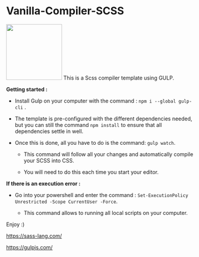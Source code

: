 # Vanilla-Compiler-SCSS

  <img  style="height:150px" src="https://itexpert.fr/content/images/2020/08/sass-logo.png">
This is a Scss compiler template using GULP.

**Getting started :**

- Install Gulp on your computer with the command : ```npm i --global gulp-cli``` .

- The template is pre-configured with the different dependencies needed, but you can still the command ```npm install``` to ensure that all dependencies settle in well.

- Once this is done, all you have to do is the command:  ```gulp watch```.
  
  - This command will follow all your changes and automatically compile your SCSS into CSS.
  
  - You will need to do this each time you start your editor.

**If there is an execution error :**

- Go into your powershell and enter the command : ```Set-ExecutionPolicy Unrestricted -Scope CurrentUser -Force```.
  
  - This command allows to running all local scripts on your computer.



Enjoy :)

https://sass-lang.com/

https://gulpjs.com/
